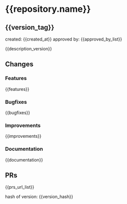 # {{repository.name}}

## {{version_tag}}

created: {{created_at}}
approved by:
    {{approved_by_list}}

{{description_version}}

## Changes
### Features
{{features}}

### Bugfixes
{{bugfixes}}

### Improvements
{{improvements}}

### Documentation
{{documentation}}


## PRs
{{prs_url_list}}


hash of version: {{version_hash}}
